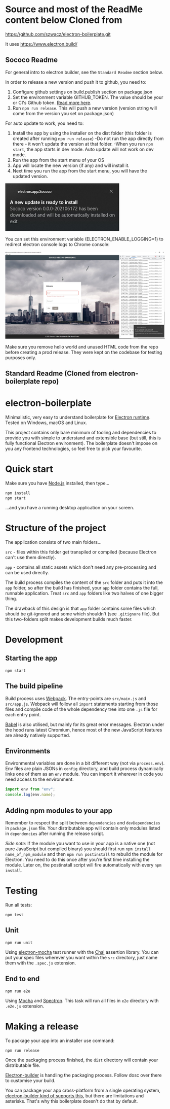 # Source and most of the ReadMe content below Cloned from
https://github.com/szwacz/electron-boilerplate.git

It uses https://www.electron.build/

## Sococo Readme

For general intro to electron builder, see the `Standard Readme` section below.

In order to release a new version and push it to github, you need to:

1) Configure github settings on build.publish section on package.json
2) Set the environment variable GITHUB_TOKEN. The value should be your or CI's Github token. [Read more here](https://www.electron.build/configuration/publish#githuboptions).
3) Run `npm run release`. This will push a new version (version string will come from the version you set on package.json)

For auto update to work, you need to:
1) Install the app by using the installer on the dist folder (this folder is created after running `npm run release`)
-Do not run the app directly from there - it won't update the version at that folder.
-When you run `npm start`, the app starts in dev mode. Auto update will not work on dev mode.
2) Run the app from the start menu of your OS
3) App will locate the new version (if any) and will install it.
4) Next time you run the app from the start menu, you will have the updated version.

![Update Message](readMeAssets/SococoElectronUpdateNotification.jpg)

You can set this environment variable (ELECTRON_ENABLE_LOGGING=1) to redirect electron console logs to Chrome console:

![Update Logs redirected to Console](readMeAssets/SococoElectronUpdateLogMessages.jpg)

Make sure you remove hello world and unused HTML code from the repo before creating a prod release. They were kept on the codebase for testing purposes only. 

## Standard Readme (Cloned from electron-boilerplate repo)
# electron-boilerplate

Minimalistic, very easy to understand boilerplate for [Electron runtime](https://www.electronjs.org/). Tested on Windows, macOS and Linux.  

This project contains only bare minimum of tooling and dependencies to provide you with simple to understand and extensible base (but still, this is fully functional Electron environment). The boilerplate doesn't impose on you any frontend technologies, so feel free to pick your favourite.

# Quick start

Make sure you have [Node.js](https://nodejs.org) installed, then type...
```
npm install
npm start
```
...and you have a running desktop application on your screen.

# Structure of the project

The application consists of two main folders...

`src` - files within this folder get transpiled or compiled (because Electron can't use them directly).

`app` - contains all static assets which don't need any pre-processing and can be used directly.

The build process compiles the content of the `src` folder and puts it into the `app` folder, so after the build has finished, your `app` folder contains the full, runnable application. Treat `src` and `app` folders like two halves of one bigger thing.

The drawback of this design is that `app` folder contains some files which should be git-ignored and some which shouldn't (see `.gitignore` file). But this two-folders split makes development builds much faster.

# Development

## Starting the app

```
npm start
```

## The build pipeline

Build process uses [Webpack](https://webpack.js.org/). The entry-points are `src/main.js` and `src/app.js`. Webpack will follow all `import` statements starting from those files and compile code of the whole dependency tree into one `.js` file for each entry point.

[Babel](http://babeljs.io/) is also utilised, but mainly for its great error messages. Electron under the hood runs latest Chromium, hence most of the new JavaScript features are already natively supported.

## Environments

Environmental variables are done in a bit different way (not via `process.env`). Env files are plain JSONs in `config` directory, and build process dynamically links one of them as an `env` module. You can import it wherever in code you need access to the environment.
```js
import env from "env";
console.log(env.name);
```

## Adding npm modules to your app

Remember to respect the split between `dependencies` and `devDependencies` in `package.json` file. Your distributable app will contain only modules listed in `dependencies` after running the release script.

*Side note:* If the module you want to use in your app is a native one (not pure JavaScript but compiled binary) you should first  run `npm install name_of_npm_module` and then `npm run postinstall` to rebuild the module for Electron. You need to do this once after you're first time installing the module. Later on, the postinstall script will fire automatically with every `npm install`.

# Testing

Run all tests:
```
npm test
```

## Unit

```
npm run unit
```
Using [electron-mocha](https://github.com/jprichardson/electron-mocha) test runner with the [Chai](http://chaijs.com/api/assert/) assertion library. You can put your spec files wherever you want within the `src` directory, just name them with the `.spec.js` extension.

## End to end

```
npm run e2e
```
Using [Mocha](https://mochajs.org/) and [Spectron](http://electron.atom.io/spectron/). This task will run all files in `e2e` directory with `.e2e.js` extension.

# Making a release

To package your app into an installer use command:
```
npm run release
```

Once the packaging process finished, the `dist` directory will contain your distributable file.

[Electron-builder](https://github.com/electron-userland/electron-builder) is handling the packaging process. Follow dosc over there to customise your build.

You can package your app cross-platform from a single operating system, [electron-builder kind of supports this](https://www.electron.build/multi-platform-build), but there are limitations and asterisks. That's why this boilerplate doesn't do that by default.
